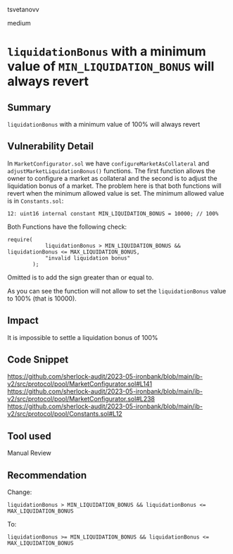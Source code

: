 tsvetanovv

medium

# `liquidationBonus` with a minimum value of `MIN_LIQUIDATION_BONUS` will always revert

## Summary

`liquidationBonus` with a minimum value of 100% will always revert

## Vulnerability Detail

In `MarketConfigurator.sol` we have `configureMarketAsCollateral` and `adjustMarketLiquidationBonus()` functions.  The first function allows the owner to configure a market as collateral and the second is to adjust the liquidation bonus of a market.
The problem here is that both functions will revert when the minimum allowed value is set. 
The minimum allowed value is in `Constants.sol`:

```solidity
12: uint16 internal constant MIN_LIQUIDATION_BONUS = 10000; // 100%
```
Both Functions have the following check:

```solidity
require(
            liquidationBonus > MIN_LIQUIDATION_BONUS && liquidationBonus <= MAX_LIQUIDATION_BONUS,  
            "invalid liquidation bonus"
        );
```
Оmitted is to add the sign greater than or equal to.

As you can see the function will not allow to set the `liquidationBonus` value to 100% (that is 10000).

## Impact

It is impossible to settle a liquidation bonus of 100%

## Code Snippet
https://github.com/sherlock-audit/2023-05-ironbank/blob/main/ib-v2/src/protocol/pool/MarketConfigurator.sol#L141
https://github.com/sherlock-audit/2023-05-ironbank/blob/main/ib-v2/src/protocol/pool/MarketConfigurator.sol#L238
https://github.com/sherlock-audit/2023-05-ironbank/blob/main/ib-v2/src/protocol/pool/Constants.sol#L12

## Tool used

Manual Review

## Recommendation

Change:
```solidity
liquidationBonus > MIN_LIQUIDATION_BONUS && liquidationBonus <= MAX_LIQUIDATION_BONUS
```

To:
```solidity
liquidationBonus >= MIN_LIQUIDATION_BONUS && liquidationBonus <= MAX_LIQUIDATION_BONUS
```